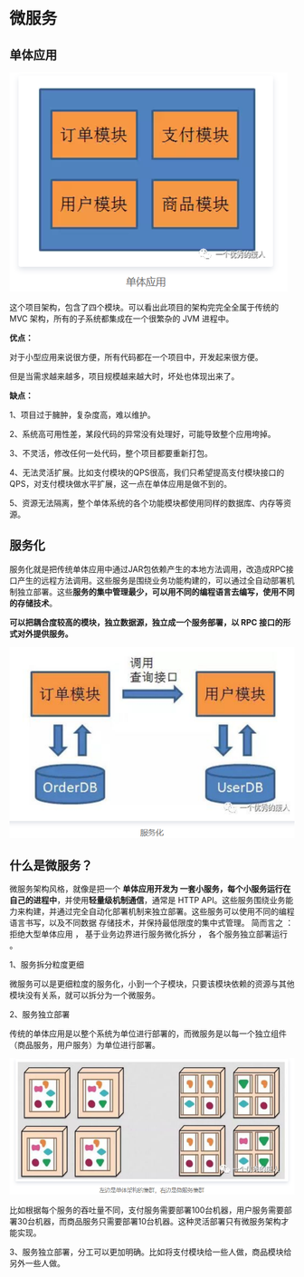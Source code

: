 # 微服务

## 单体应用

![image-20220309210829466](https://raw.githubusercontent.com/xuhaoyao/images/master/img/image-20220309210829466.png)

这个项目架构，包含了四个模块。可以看出此项目的架构完完全全属于传统的 MVC 架构，所有的子系统都集成在一个很繁杂的 JVM 进程中。

**优点：**

对于小型应用来说很方便，所有代码都在一个项目中，开发起来很方便。

但是当需求越来越多，项目规模越来越大时，坏处也体现出来了。

**缺点：**

1、项目过于臃肿，复杂度高，难以维护。

2、系统高可用性差，某段代码的异常没有处理好，可能导致整个应用垮掉。

3、不灵活，修改任何一处代码，整个项目都要重新打包。

4、无法灵活扩展。比如支付模块的QPS很高，我们只希望提高支付模块接口的QPS，对支付模块做水平扩展，这一点在单体应用是做不到的。

5、资源无法隔离，整个单体系统的各个功能模块都使用同样的数据库、内存等资源。



## 服务化

服务化就是把传统单体应用中通过JAR包依赖产生的本地方法调用，改造成RPC接口产生的远程方法调用。这些服务是围绕业务功能构建的，可以通过全自动部署机制独立部署。这些**服务的集中管理最少，可以用不同的编程语言去编写，使用不同的存储技术**。

**可以把耦合度较高的模块，独立数据源，独立成一个服务部署，以 RPC  接口的形式对外提供服务。**

![image-20220309212738215](https://raw.githubusercontent.com/xuhaoyao/images/master/img/image-20220309212738215.png)



## 什么是微服务？

微服务架构风格，就像是把一个 **单体应用开发为 一套小服务，每个小服务运行在自己的进程中**，并使用**轻量级机制通信**，通常是 HTTP API。这些服务围绕业务能力来构建，并通过完全自动化部署机制来独立部署。这些服务可以使用不同的编程语言书写，以及不同数据
存储技术，并保持最低限度的集中式管理。
简而言之 ： 拒绝大型单体应用 ， 基于业务边界进行服务微化拆分 ， 各个服务独立部署运行 。

1、服务拆分粒度更细

微服务可以是更细粒度的服务化，小到一个子模块，只要该模块依赖的资源与其他模块没有关系，就可以拆分为一个微服务。

2、服务独立部署

传统的单体应用是以整个系统为单位进行部署的，而微服务是以每一个独立组件（商品服务，用户服务）为单位进行部署。

![image-20220309213241962](https://raw.githubusercontent.com/xuhaoyao/images/master/img/image-20220309213241962.png)

比如根据每个服务的吞吐量不同，支付服务需要部署100台机器，用户服务需要部署30台机器，而商品服务只需要部署10台机器。这种灵活部署只有微服务架构才能实现。

3、服务独立部署，分工可以更加明确。比如将支付模块给一些人做，商品模块给另外一些人做。